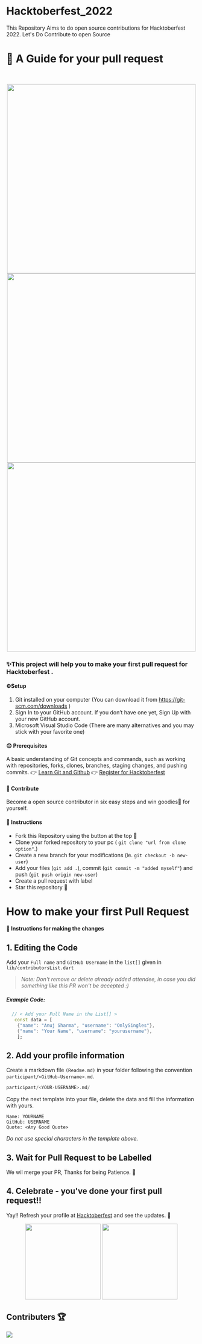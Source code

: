 # Hacktoberfest_2022
This Repository Aims to do open source contributions for Hacktoberfest 2022. Let's Do Contribute to open Source


# 📖 A Guide for your pull request
<br>
<p align="center">
  
<img src="https://github.com/RishuRajan/Hacktoberfest_2022/blob/main/Images/step1.gif?token=GHSAT0AAAAAABVZ5UFXPNHNARHM3NKGR7HEYZYMVJQ" height=500>
<img src="https://github.com/RishuRajan/Hacktoberfest_2022/blob/main/Images/step2.jpg" height=500>
<img src="https://github.com/RishuRajan/Hacktoberfest_2022/blob/main/Images/step4.jpg" height=500>

</p>

### ✨This project will help you to make your first pull request for Hacktoberfest .

#### ⚙️Setup
1. Git installed on your computer (You can download it from https://git-scm.com/downloads )
2. Sign In to your GitHub account. If you don’t have one yet, Sign Up with your new GitHub account.
3. Microsoft Visual Studio Code (There are many alternatives and you may stick with your favorite one)

#### 😊 Prerequisites
A basic understanding of Git concepts and commands, such as working with repositories, forks, clones, branches, staging changes, and pushing commits.
👉 [Learn Git and Github](https://www.youtube.com/watch?v=RGOj5yH7evk)
👉 [Register for Hacktoberfest](https://hacktoberfest.digitalocean.com)

#### 🤝 Contribute
Become a open source contributor in six easy steps and win goodies👕 for yourself.

#### 📝 Instructions
- Fork this Repository using the button at the top 🍴
- Clone your forked repository to your pc ( `git clone "url from clone option"`.)
- Create a new branch for your modifications (ie. `git checkout -b new-user`)
- Add your files (`git add .`), commit (`git commit -m "added myself"`) and push (`git push origin new-user`)
- Create a pull request with label
- Star this repository 🌟

# How to make your first Pull Request

#### 📜 Instructions for making the changes
## 1. Editing the Code

Add your `Full name` and `GitHub Username` in the `list[]` given in `lib/contributorsList.dart`

>*Note: Don't remove or delete already added attendee, in case you did something like this PR won't be accepted :)*

##### Example Code:

```dart
  // < Add your Full Name in the List[] >
   const data = [
    {"name": "Anuj Sharma", "username": "OnlySingles"},
    {"name": "Your Name", "username": "yourusername"},
    ];
```

## 2. Add your profile information

Create a markdown file `(Readme.md)` in your folder following the convention `participant/<GitHub-Username>.md`.

```dart
participant/<YOUR-USERNAME>.md/
```

Copy the next template into your file, delete the data and fill the information with yours.

```
Name: YOURNAME
GitHub: USERNAME
Quote: <Any Good Quote>
```

_Do not use special characters in the template above._

## 3. Wait for Pull Request to be Labelled
We wil merge your PR, Thanks for being Patience. 🙏

## 4. Celebrate - you've done your first pull request!!
Yay!! Refresh your profile at [Hacktoberfest](https://hacktoberfest.digitalocean.com/) and see the updates. 🎉


<p align="center">
  <img src="https://media.giphy.com/media/IwAZ6dvvvaTtdI8SD5/giphy.gif" height=200/>
  <img src="https://media.giphy.com/media/sVnKj2wDhUTsFKFWhx/giphy.gif" height=200/>
  
  
## Contributers 🏆
  <a href="https://github.com/RishuRajan/Hacktoberfest_2022/graphs/contributors">
  <img src="https://contrib.rocks/image?repo=RishuRajan/Hacktoberfest_2022" />
</a>


